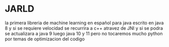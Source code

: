 # JARLD
la primera libreria de machine learning en español para java  escrito en java 8 y si se requiere velocidad se recurrira a c++ atravez de JNI y si se podra se actualizara a java 9 luego java 10 y 11 pero no tocaremos mucho python por temas de optimizacion del codigo 
